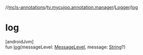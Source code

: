 //[mcls-annotations](../../../index.md)/[tv.mycujoo.annotation.manager](../index.md)/[Logger](index.md)/[log](log.md)

# log

[androidJvm]\
fun [log](log.md)(messageLevel: [MessageLevel](../../tv.mycujoo.annotation.domain.enum/-message-level/index.md), message: [String](https://kotlinlang.org/api/latest/jvm/stdlib/kotlin/-string/index.html)?)
